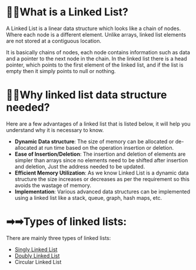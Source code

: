# 🚀🚀What is a Linked List?

A Linked List is a linear data structure which looks like a chain of nodes. Where each node is a different element. Unlike arrays, linked list elements are not stored at a contiguous location.

It is basically chains of nodes, each node contains information such as data and a pointer to the next node in the chain. In the linked list there is a head pointer, which points to the first element of the linked list, and if the list is empty then it simply points to null or nothing.

# 🚀🚀Why linked list data structure needed?
Here are a few advantages of a linked list that is listed below, it will help you understand why it is necessary to know.
- **Dynamic Data structure**: The size of memory can be allocated or de-allocated at run time based on the operation insertion or deletion.
- **Ease of Insertion/Deletion**: The insertion and deletion of elements are simpler than arrays since no elements need to be shifted after insertion and deletion, Just the address needed to be updated.
- **Efficient Memory Utilization**: As we know Linked List is a dynamic data structure the size increases or decreases as per the requirement so this avoids the wastage of memory.
- **Implementation**: Various advanced data structures can be implemented using a linked list like a stack, queue, graph, hash maps, etc.

# ➡➡Types of linked lists: 
There are mainly three types of linked lists:
  * [Singly Linked List](src/data-structures/linked-list/singly-linked-list)
  * [Doubly Linked List](src/data-structures/linked-list/doubly-linked-list)
  * Circular Linked List
